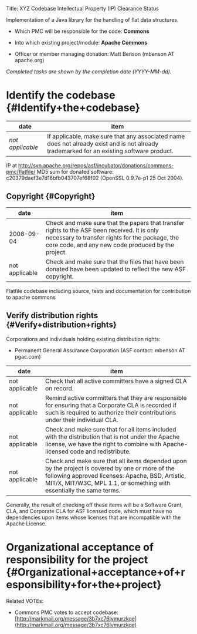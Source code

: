 Title: XYZ Codebase Intellectual Property (IP) Clearance Status


Implementation of a Java library for the handling of flat data structures.



- Which PMC will be responsible for the code: **Commons** 


- Into which existing project/module: **Apache Commons** 


- Officer or member managing donation: Matt Benson (mbenson AT apache.org)

 _Completed tasks are shown by the completion date (YYYY-MM-dd)._ 


# Identify the codebase {#Identify+the+codebase}

| date | item |
|------|------|
|  _not applicable_  | If applicable, make sure that any associated name does not already exist and is not already trademarked for an existing software product. |

IP at http://svn.apache.org/repos/asf/incubator/donations/commons-pmc/flatfile/ MD5 sum for donated software: c20379daef3e7d16bfb043707ef68f02 (OpenSSL 0.9.7e-p1 25 Oct 2004).


## Copyright {#Copyright}

| date | item |
|------|------|
| 2008-09-04 | Check and make sure that the papers that transfer rights to the ASF been received. It is only necessary to transfer rights for the package, the core code, and any new code produced by the project. |
| not applicable | Check and make sure that the files that have been donated have been updated to reflect the new ASF copyright. |

Flatfile codebase including source, tests and documentation for contribution to apache commons


## Verify distribution rights {#Verify+distribution+rights}

Corporations and individuals holding existing distribution rights:



- Permanent General Assurance Corporation (ASF contact: mbenson AT pgac.com)

| date | item |
|------|------|
| not applicable | Check that all active committers have a signed CLA on record. |
| not applicable | Remind active committers that they are responsible for ensuring that a Corporate CLA is recorded if such is required to authorize their contributions under their individual CLA. |
| not applicable | Check and make sure that for all items included with the distribution that is not under the Apache license, we have the right to combine with Apache-licensed code and redistribute. |
| not applicable | Check and make sure that all items depended upon by the project is covered by one or more of the following approved licenses: Apache, BSD, Artistic, MIT/X, MIT/W3C, MPL 1.1, or something with essentially the same terms. |

Generally, the result of checking off these items will be a Software Grant, CLA, and Corporate CLA for ASF licensed code, which must have no dependencies upon items whose licenses that are incompatible with the Apache License.


# Organizational acceptance of responsibility for the project {#Organizational+acceptance+of+responsibility+for+the+project}

Related VOTEs:



- Commons PMC votes to accept codebase: [http://markmail.org/message/3b7xc76lvmurzkqe](http://markmail.org/message/3b7xc76lvmurzkqe) 
